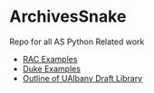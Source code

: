 # ArchivesSnake
Repo for all AS Python Related work

* [RAC Examples](RAC_links.md)
* [Duke Examples](Duke_links.md)
* [Outline of UAlbany Draft Library](ualbanyExample.md)
